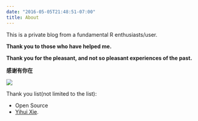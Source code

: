 ```yaml
---
date: "2016-05-05T21:48:51-07:00"
title: About
---
```



This is a private blog from a fundamental R enthusiasts/user.

**Thank you to those who have helped me.**  

**Thank you for the pleasant, and not so pleasant experiences of the past.**

**感谢有你在**

![](/./about_files/emailQR.png)

Thank you list(not limited to the list):
- Open Source
- [Yihui Xie](https://yihui.org/en/about/).
